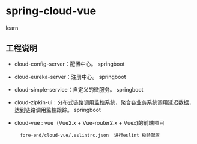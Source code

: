 # spring-cloud-vue
learn
## 工程说明
* cloud-config-server：配置中心。
    springboot
    
    
* cloud-eureka-server：注册中心。
    springboot
    
    
* cloud-simple-service：自定义的微服务。
    springboot
    
    
* cloud-zipkin-ui：分布式链路调用监控系统，聚合各业务系统调用延迟数据，达到链路调用监控跟踪。
    springboot
    
    
* cloud-vue : vue（Vue2.x + Vue-router2.x + Vuex)的前端项目

        fore-end/cloud-vue/.eslintrc.json  进行eslint 校验配置
    